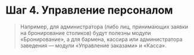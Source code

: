 # Шаг 4. Управление персоналом

> Например, для администратора (либо лиц, принимающих заявки на бронирование столиков) будут полезны модули «Бронирование», а для бармена, кассира или администратора заведения — модули «Управление заказами» и «Касса».
